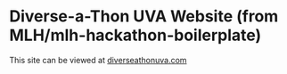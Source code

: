 # Diverse-a-Thon UVA Website (from MLH/mlh-hackathon-boilerplate)

This site can be viewed at [diverseathonuva.com](http://diverseathonuva.com) 


